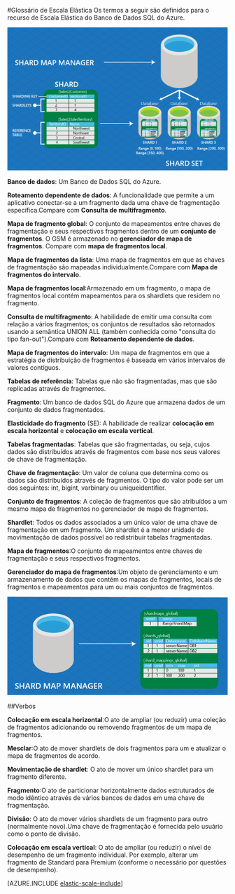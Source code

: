 ﻿<properties title="Azure Elastic Scale Glossary" pageTitle="Glossário de Escala Elástica do Azure" description="Explicação de termos usados para o recurso de Escala elástica do Banco de dados SQL do Azure" metaKeywords="sharding,elastic scale, Azure SQL DB sharding" services="sql-database" documentationCenter="" manager="jhubbard" authors="sidneyh@microsoft.com"/>

<tags ms.service="sql-database" ms.workload="sql-database" ms.tgt_pltfrm="na" ms.devlang="na" ms.topic="article" ms.date="10/02/2014" ms.author="sidneyh" />

#Glossário de Escala Elástica
Os termos a seguir são definidos para o recurso de Escala Elástica do Banco de Dados SQL do Azure.

![Elastic Scale terms][1]

**Banco de dados**: Um Banco de Dados SQL do Azure. 

**Roteamento dependente de dados**: A funcionalidade que permite a um aplicativo conectar-se a um fragmento dada uma chave de fragmentação específica.Compare com **Consulta de multifragmento**.

**Mapa de fragmento global**: O conjunto de mapeamentos entre chaves de fragmentação e seus respectivos fragmentos dentro de um **conjunto de fragmentos**. O GSM é armazenado no **gerenciador de mapa de fragmentos**. Compare com **mapa de fragmentos local**.

**Mapa de fragmentos da lista**: Uma mapa de fragmentos em que as chaves de fragmentação são mapeadas individualmente.Compare com **Mapa de fragmentos do intervalo**.   

**Mapa de fragmentos local**:Armazenado em um fragmento, o mapa de fragmentos local contém mapeamentos para os shardlets que residem no fragmento.


**Consulta de multifragmento**: A habilidade de emitir uma consulta com relação a vários fragmentos; os conjuntos de resultados são retornados usando a semântica UNION ALL (também conhecida como "consulta do tipo fan-out").Compare com **Roteamento dependente de dados**.

**Mapa de fragmentos do intervalo**: Um mapa de fragmentos em que a estratégia de distribuição de fragmentos é baseada em vários intervalos de valores contíguos. 


**Tabelas de referência**: Tabelas que não são fragmentadas, mas que são replicadas através de fragmentos. 

**Fragmento**: Um banco de dados SQL do Azure que armazena dados de um conjunto de dados fragmentados. 

**Elasticidade do fragmento** (SE): A habilidade de realizar **colocação em escala horizontal** e **colocação em escala vertical**.

**Tabelas fragmentadas**: Tabelas que são fragmentadas, ou seja, cujos dados são distribuídos através de fragmentos com base nos seus valores de chave de fragmentação. 

**Chave de fragmentação**: Um valor de coluna que determina como os dados são distribuídos através de fragmentos. O tipo do valor pode ser um dos seguintes: int, bigint, varbinary ou uniqueidentifier. 

**Conjunto de fragmentos**:  A coleção de fragmentos que são atribuídos a um mesmo mapa de fragmentos no gerenciador de mapa de fragmentos.  

**Shardlet**: Todos os dados associados a um único valor de uma chave de fragmentação em um fragmento. Um shardlet é a menor unidade de movimentação de dados possível ao redistribuir tabelas fragmentadas. 

**Mapa de fragmentos**:O conjunto de mapeamentos entre chaves de fragmentação e seus respectivos fragmentos.

**Gerenciador do mapa de fragmentos**:Um objeto de gerenciamento e um armazenamento de dados que contém os mapas de fragmentos, locais de fragmentos e mapeamentos para um ou mais conjuntos de fragmentos.

![Mappings][2]


##Verbos

**Colocação em escala horizontal**:O ato de ampliar (ou reduzir) uma coleção de fragmentos adicionando ou removendo fragmentos de um mapa de fragmentos.

**Mesclar**:O ato de mover shardlets de dois fragmentos para um e atualizar o mapa de fragmentos de acordo.

**Movimentação de shardlet**: O ato de mover um único shardlet para um fragmento diferente. 

**Fragmento**:O ato de particionar horizontalmente dados estruturados de modo idêntico através de vários bancos de dados em uma chave de fragmentação.

**Divisão**: O ato de mover vários shardlets de um fragmento para outro (normalmente novo).Uma chave de fragmentação é fornecida pelo usuário como o ponto de divisão.

**Colocação em escala vertical**: O ato de ampliar (ou reduzir) o nível de desempenho de um fragmento individual. Por exemplo, alterar um fragmento de Standard para Premium (conforme o necessário por questões de desempenho). 

[AZURE.INCLUDE [elastic-scale-include](../includes/elastic-scale-include.md)]  

<!--Image references-->
[1]: ./media/sql-database-elastic-scale-glossary/glossary.png
[2]: ./media/sql-database-elastic-scale-glossary/mappings.png



<!--HONumber=35.1-->
